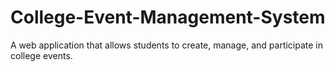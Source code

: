 # College-Event-Management-System
A web application that allows students to create, manage, and participate in college events.
